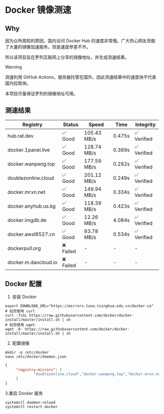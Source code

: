 # Docker 镜像测速

## Why

因为众所周知的原因，国内访问 Docker Hub 的速度非常慢。广大热心网友贡献了大量的镜像加速服务，但是速度参差不齐。


所以该项目旨在罗列互联网上分享的镜像地址，并生成测速结果。

> [!WARNING]
> 测速利用 GitHub Actions，服务器托管在国外，因此测速结果中的速度快不代表国内拉取快。
>

本项目尽量保证罗列的镜像地址可用。

## 测速结果

| Registry | Status | Speed | Time | Integrity |
|----------|--------|-------|------|-----------|
| hub.rat.dev | ✅ Good | 105.43 MB/s | 0.475s | ✅ Verified |
| docker.1panel.live | ✅ Good | 128.74 MB/s | 0.389s | ✅ Verified |
| docker.wanpeng.top | ✅ Good | 177.59 MB/s | 0.282s | ✅ Verified |
| doublezonline.cloud | ✅ Good | 201.12 MB/s | 0.249s | ✅ Verified |
| docker.mrxn.net | ✅ Good | 149.94 MB/s | 0.334s | ✅ Verified |
| docker.anyhub.us.kg | ✅ Good | 118.39 MB/s | 0.423s | ✅ Verified |
| docker.imgdb.de | ✅ Good | 12.26 MB/s | 4.084s | ✅ Verified |
| docker.awsl9527.cn | ✅ Good | 93.78 MB/s | 0.534s | ✅ Verified |
| dockerpull.org | ❌ Failed | - | - | - |
| docker.m.daocloud.io | ❌ Failed | - | - | - |

## Docker 配置

1. 安装 Docker
```shell
export DOWNLOAD_URL="https://mirrors.tuna.tsinghua.edu.cn/docker-ce"
# 如您使用 curl
curl -fsSL https://raw.githubusercontent.com/docker/docker-install/master/install.sh | sh
# 如您使用 wget
wget -O- https://raw.githubusercontent.com/docker/docker-install/master/install.sh | sh
```

2. 配置镜像

```shell
mkdir -p /etc/docker
nano /etc/docker/daemon.json
```

```json
{
     "registry-mirrors": [
             "doublezonline.cloud","docker.wanpeng.top","docker.mrxn.net"
     ]
}
```

 3.重启 Docker 服务
```shell
systemctl daemon-reload
systemctl restart docker
```
